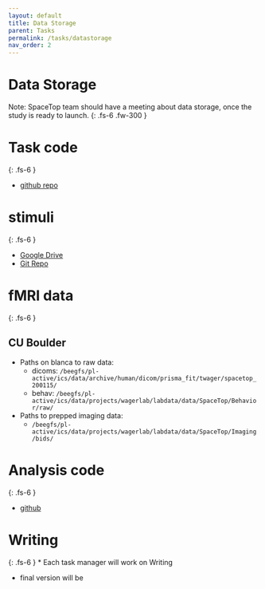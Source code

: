 ```yaml
---
layout: default
title: Data Storage
parent: Tasks
permalink: /tasks/datastorage
nav_order: 2
---
```


# Data Storage
<!-- {: .no_toc } -->

Note: SpaceTop team should have a meeting about data storage, once the study is ready to launch.
{: .fs-6 .fw-300 }


# Task code
{: .fs-6 }
  * [github repo](https://github.com/spatialtoplogy)

# stimuli
{: .fs-6 }
  * [Google Drive](https://drive.google.com/drive/u/0/folders/1hC8EEWQ5k54oWWkbssdCWg6--vCz4009)
  * [Git Repo]()

# fMRI data
{: .fs-6 }
## CU Boulder
  * Paths on blanca to raw data:
      * dicoms: `/beegfs/pl-active/ics/data/archive/human/dicom/prisma_fit/twager/spacetop_200115/`
      * behav:  `/beegfs/pl-active/ics/data/projects/wagerlab/labdata/data/SpaceTop/Behavior/raw/`
  * Paths to prepped imaging data:
      * `/beegfs/pl-active/ics/data/projects/wagerlab/labdata/data/SpaceTop/Imaging/bids/`

# Analysis code
{: .fs-6 }
  * [github]()

# Writing
{: .fs-6 }
	* Each task manager will work on Writing
  * final version will be
